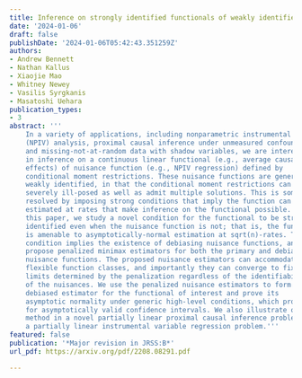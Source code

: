 ```yaml
---
title: Inference on strongly identified functionals of weakly identified functions
date: '2024-01-06'
draft: false
publishDate: '2024-01-06T05:42:43.351259Z'
authors:
- Andrew Bennett
- Nathan Kallus
- Xiaojie Mao
- Whitney Newey
- Vasilis Syrgkanis
- Masatoshi Uehara
publication_types:
- 3
abstract: '''
    In a variety of applications, including nonparametric instrumental variable
    (NPIV) analysis, proximal causal inference under unmeasured confounding,
    and missing-not-at-random data with shadow variables, we are interested
    in inference on a continuous linear functional (e.g., average causal
    effects) of nuisance function (e.g., NPIV regression) defined by
    conditional moment restrictions. These nuisance functions are generally
    weakly identified, in that the conditional moment restrictions can be
    severely ill-posed as well as admit multiple solutions. This is sometimes
    resolved by imposing strong conditions that imply the function can be
    estimated at rates that make inference on the functional possible. In
    this paper, we study a novel condition for the functional to be strongly
    identified even when the nuisance function is not; that is, the functional
    is amenable to asymptotically-normal estimation at sqrt(n)-rates. The
    condition implies the existence of debiasing nuisance functions, and we
    propose penalized minimax estimators for both the primary and debiasing
    nuisance functions. The proposed nuisance estimators can accommodate
    flexible function classes, and importantly they can converge to fixed
    limits determined by the penalization regardless of the identifiability
    of the nuisances. We use the penalized nuisance estimators to form a
    debiased estimator for the functional of interest and prove its
    asymptotic normality under generic high-level conditions, which provide
    for asymptotically valid confidence intervals. We also illustrate our
    method in a novel partially linear proximal causal inference problem and
    a partially linear instrumental variable regression problem.'''
featured: false
publication: '*Major revision in JRSS:B*'
url_pdf: https://arxiv.org/pdf/2208.08291.pdf

---
```

